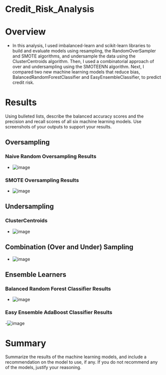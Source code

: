 # Credit_Risk_Analysis
# Overview
 - In this analysis, I used imbalanced-learn and scikit-learn libraries to build and evaluate models using resampling, the RandomOverSampler and SMOTE algorithms, and undersample the data using the ClusterCentroids algorithm. Then, I used a combinatorial approach of over and undersampling using the SMOTEENN algorithm. Next, I compared two new machine learning models that reduce bias, BalancedRandomForestClassifier and EasyEnsembleClassifier, to predict credit risk.
# Results
Using bulleted lists, describe the balanced accuracy scores and the precision and recall scores of all six machine learning models. Use screenshots of your outputs to support your results.
 ## Oversampling
 ### Naive Random Oversampling Results
  - ![image](https://user-images.githubusercontent.com/107594143/194962048-dea78e9c-8e97-429e-8870-efbf0c5d509e.png)
 ### SMOTE Oversampling Results
  - ![image](https://user-images.githubusercontent.com/107594143/194962104-20de291e-2618-42da-8582-4ed3657a5ffa.png)
 ## Undersampling
 ### ClusterCentroids
  - ![image](https://user-images.githubusercontent.com/107594143/194962169-4f286687-9959-439e-a88a-abea37b14a7d.png)
 ## Combination (Over and Under) Sampling
  - ![image](https://user-images.githubusercontent.com/107594143/194962247-0fa40947-1a74-4cb4-bb79-4588ce4f3cf8.png)
## Ensemble Learners
### Balanced Random Forest Classifier Results
 - ![image](https://user-images.githubusercontent.com/107594143/194962398-75ff96c4-2953-4b6e-82f2-f584c601e14f.png)
### Easy Ensemble AdaBoost Classifier Results
 -![image](https://user-images.githubusercontent.com/107594143/194962473-fa5e7ece-62b5-4379-8bf3-8468054afce6.png)

# Summary
Summarize the results of the machine learning models, and include a recommendation on the model to use, if any. If you do not recommend any of the models, justify your reasoning.
